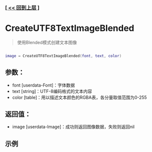 ### [[ << 回到上层 ]](README.md)

# CreateUTF8TextImageBlended

> 使用Blended模式创建文本图像

```lua

image = CreateUTF8TextImageBlended(font, text, color)

```

## 参数：

+ font [userdata-Font]：字体数据
+ text [string]：UTF-8编码格式的文本内容
+ color [table]：用以描述文本颜色的RGBA表，各分量取值范围为0-255

## 返回值：

+ image [userdata-Image]：成功则返回图像数据，失败则返回nil

## 示例

```lua

```